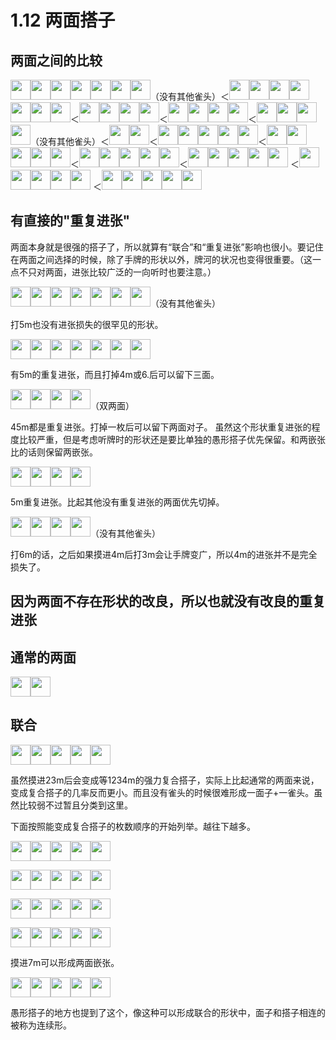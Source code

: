 # 1.12 两面搭子

## 两面之间的比较

<img src='https://raw.githubusercontent.com/matsumatsu233/mahjong-pai-converter/master/sources/mj-tactics/2m.gif' height='32px'><img src='https://raw.githubusercontent.com/matsumatsu233/mahjong-pai-converter/master/sources/mj-tactics/2m.gif' height='32px'><img src='https://raw.githubusercontent.com/matsumatsu233/mahjong-pai-converter/master/sources/mj-tactics/4m.gif' height='32px'><img src='https://raw.githubusercontent.com/matsumatsu233/mahjong-pai-converter/master/sources/mj-tactics/5m.gif' height='32px'><img src='https://raw.githubusercontent.com/matsumatsu233/mahjong-pai-converter/master/sources/mj-tactics/7m.gif' height='32px'><img src='https://raw.githubusercontent.com/matsumatsu233/mahjong-pai-converter/master/sources/mj-tactics/7m.gif' height='32px'><img src='https://raw.githubusercontent.com/matsumatsu233/mahjong-pai-converter/master/sources/mj-tactics/8m.gif' height='32px'>（没有其他雀头）＜<img src='https://raw.githubusercontent.com/matsumatsu233/mahjong-pai-converter/master/sources/mj-tactics/3m.gif' height='32px'><img src='https://raw.githubusercontent.com/matsumatsu233/mahjong-pai-converter/master/sources/mj-tactics/4m.gif' height='32px'><img src='https://raw.githubusercontent.com/matsumatsu233/mahjong-pai-converter/master/sources/mj-tactics/4m.gif' height='32px'><img src='https://raw.githubusercontent.com/matsumatsu233/mahjong-pai-converter/master/sources/mj-tactics/5m.gif' height='32px'><img src='https://raw.githubusercontent.com/matsumatsu233/mahjong-pai-converter/master/sources/mj-tactics/6m.gif' height='32px'><img src='https://raw.githubusercontent.com/matsumatsu233/mahjong-pai-converter/master/sources/mj-tactics/6m.gif' height='32px'><img src='https://raw.githubusercontent.com/matsumatsu233/mahjong-pai-converter/master/sources/mj-tactics/7m.gif' height='32px'>＜<img src='https://raw.githubusercontent.com/matsumatsu233/mahjong-pai-converter/master/sources/mj-tactics/4m.gif' height='32px'><img src='https://raw.githubusercontent.com/matsumatsu233/mahjong-pai-converter/master/sources/mj-tactics/4m.gif' height='32px'><img src='https://raw.githubusercontent.com/matsumatsu233/mahjong-pai-converter/master/sources/mj-tactics/5m.gif' height='32px'><img src='https://raw.githubusercontent.com/matsumatsu233/mahjong-pai-converter/master/sources/mj-tactics/5m.gif' height='32px'>＜<img src='https://raw.githubusercontent.com/matsumatsu233/mahjong-pai-converter/master/sources/mj-tactics/3m.gif' height='32px'><img src='https://raw.githubusercontent.com/matsumatsu233/mahjong-pai-converter/master/sources/mj-tactics/4m.gif' height='32px'><img src='https://raw.githubusercontent.com/matsumatsu233/mahjong-pai-converter/master/sources/mj-tactics/6m.gif' height='32px'><img src='https://raw.githubusercontent.com/matsumatsu233/mahjong-pai-converter/master/sources/mj-tactics/7m.gif' height='32px'>＜<img src='https://raw.githubusercontent.com/matsumatsu233/mahjong-pai-converter/master/sources/mj-tactics/3m.gif' height='32px'><img src='https://raw.githubusercontent.com/matsumatsu233/mahjong-pai-converter/master/sources/mj-tactics/3m.gif' height='32px'><img src='https://raw.githubusercontent.com/matsumatsu233/mahjong-pai-converter/master/sources/mj-tactics/5m.gif' height='32px'><img src='https://raw.githubusercontent.com/matsumatsu233/mahjong-pai-converter/master/sources/mj-tactics/6m.gif' height='32px'>（没有其他雀头）＜<img src='https://raw.githubusercontent.com/matsumatsu233/mahjong-pai-converter/master/sources/mj-tactics/3m.gif' height='32px'><img src='https://raw.githubusercontent.com/matsumatsu233/mahjong-pai-converter/master/sources/mj-tactics/4m.gif' height='32px'>＜<img src='https://raw.githubusercontent.com/matsumatsu233/mahjong-pai-converter/master/sources/mj-tactics/1m.gif' height='32px'><img src='https://raw.githubusercontent.com/matsumatsu233/mahjong-pai-converter/master/sources/mj-tactics/2m.gif' height='32px'><img src='https://raw.githubusercontent.com/matsumatsu233/mahjong-pai-converter/master/sources/mj-tactics/2m.gif' height='32px'><img src='https://raw.githubusercontent.com/matsumatsu233/mahjong-pai-converter/master/sources/mj-tactics/3m.gif' height='32px'><img src='https://raw.githubusercontent.com/matsumatsu233/mahjong-pai-converter/master/sources/mj-tactics/3m.gif' height='32px'>＜<img src='https://raw.githubusercontent.com/matsumatsu233/mahjong-pai-converter/master/sources/mj-tactics/1m.gif' height='32px'><img src='https://raw.githubusercontent.com/matsumatsu233/mahjong-pai-converter/master/sources/mj-tactics/2m.gif' height='32px'><img src='https://raw.githubusercontent.com/matsumatsu233/mahjong-pai-converter/master/sources/mj-tactics/3m.gif' height='32px'><img src='https://raw.githubusercontent.com/matsumatsu233/mahjong-pai-converter/master/sources/mj-tactics/3m.gif' height='32px'><img src='https://raw.githubusercontent.com/matsumatsu233/mahjong-pai-converter/master/sources/mj-tactics/4m.gif' height='32px'>＜<img src='https://raw.githubusercontent.com/matsumatsu233/mahjong-pai-converter/master/sources/mj-tactics/2m.gif' height='32px'><img src='https://raw.githubusercontent.com/matsumatsu233/mahjong-pai-converter/master/sources/mj-tactics/2m.gif' height='32px'><img src='https://raw.githubusercontent.com/matsumatsu233/mahjong-pai-converter/master/sources/mj-tactics/3m.gif' height='32px'><img src='https://raw.githubusercontent.com/matsumatsu233/mahjong-pai-converter/master/sources/mj-tactics/3m.gif' height='32px'><img src='https://raw.githubusercontent.com/matsumatsu233/mahjong-pai-converter/master/sources/mj-tactics/4m.gif' height='32px'>＜<img src='https://raw.githubusercontent.com/matsumatsu233/mahjong-pai-converter/master/sources/mj-tactics/1m.gif' height='32px'><img src='https://raw.githubusercontent.com/matsumatsu233/mahjong-pai-converter/master/sources/mj-tactics/2m.gif' height='32px'><img src='https://raw.githubusercontent.com/matsumatsu233/mahjong-pai-converter/master/sources/mj-tactics/3m.gif' height='32px'><img src='https://raw.githubusercontent.com/matsumatsu233/mahjong-pai-converter/master/sources/mj-tactics/4m.gif' height='32px'><img src='https://raw.githubusercontent.com/matsumatsu233/mahjong-pai-converter/master/sources/mj-tactics/5m.gif' height='32px'>
＜<img src='https://raw.githubusercontent.com/matsumatsu233/mahjong-pai-converter/master/sources/mj-tactics/2m.gif' height='32px'><img src='https://raw.githubusercontent.com/matsumatsu233/mahjong-pai-converter/master/sources/mj-tactics/3m.gif' height='32px'><img src='https://raw.githubusercontent.com/matsumatsu233/mahjong-pai-converter/master/sources/mj-tactics/3m.gif' height='32px'><img src='https://raw.githubusercontent.com/matsumatsu233/mahjong-pai-converter/master/sources/mj-tactics/4m.gif' height='32px'><img src='https://raw.githubusercontent.com/matsumatsu233/mahjong-pai-converter/master/sources/mj-tactics/5m.gif' height='32px'>
＜<img src='https://raw.githubusercontent.com/matsumatsu233/mahjong-pai-converter/master/sources/mj-tactics/2m.gif' height='32px'><img src='https://raw.githubusercontent.com/matsumatsu233/mahjong-pai-converter/master/sources/mj-tactics/3m.gif' height='32px'><img src='https://raw.githubusercontent.com/matsumatsu233/mahjong-pai-converter/master/sources/mj-tactics/4m.gif' height='32px'><img src='https://raw.githubusercontent.com/matsumatsu233/mahjong-pai-converter/master/sources/mj-tactics/5m.gif' height='32px'><img src='https://raw.githubusercontent.com/matsumatsu233/mahjong-pai-converter/master/sources/mj-tactics/6m.gif' height='32px'>

## 有直接的"重复进张"

两面本身就是很强的搭子了，所以就算有“联合”和“重复进张”影响也很小。要记住在两面之间选择的时候，除了手牌的形状以外，牌河的状况也变得很重要。（这一点不只对两面，进张比较广泛的一向听时也要注意。）

<img src='https://raw.githubusercontent.com/matsumatsu233/mahjong-pai-converter/master/sources/mj-tactics/2m.gif' height='32px'><img src='https://raw.githubusercontent.com/matsumatsu233/mahjong-pai-converter/master/sources/mj-tactics/2m.gif' height='32px'><img src='https://raw.githubusercontent.com/matsumatsu233/mahjong-pai-converter/master/sources/mj-tactics/4m.gif' height='32px'><img src='https://raw.githubusercontent.com/matsumatsu233/mahjong-pai-converter/master/sources/mj-tactics/5m.gif' height='32px'><img src='https://raw.githubusercontent.com/matsumatsu233/mahjong-pai-converter/master/sources/mj-tactics/7m.gif' height='32px'><img src='https://raw.githubusercontent.com/matsumatsu233/mahjong-pai-converter/master/sources/mj-tactics/7m.gif' height='32px'><img src='https://raw.githubusercontent.com/matsumatsu233/mahjong-pai-converter/master/sources/mj-tactics/8m.gif' height='32px'>（没有其他雀头）

打5m也没有进张损失的很罕见的形状。

<img src='https://raw.githubusercontent.com/matsumatsu233/mahjong-pai-converter/master/sources/mj-tactics/3m.gif' height='32px'><img src='https://raw.githubusercontent.com/matsumatsu233/mahjong-pai-converter/master/sources/mj-tactics/4m.gif' height='32px'><img src='https://raw.githubusercontent.com/matsumatsu233/mahjong-pai-converter/master/sources/mj-tactics/4m.gif' height='32px'><img src='https://raw.githubusercontent.com/matsumatsu233/mahjong-pai-converter/master/sources/mj-tactics/5m.gif' height='32px'><img src='https://raw.githubusercontent.com/matsumatsu233/mahjong-pai-converter/master/sources/mj-tactics/6m.gif' height='32px'><img src='https://raw.githubusercontent.com/matsumatsu233/mahjong-pai-converter/master/sources/mj-tactics/6m.gif' height='32px'><img src='https://raw.githubusercontent.com/matsumatsu233/mahjong-pai-converter/master/sources/mj-tactics/7m.gif' height='32px'>

有5m的重复进张，而且打掉4m或6.后可以留下三面。

<img src='https://raw.githubusercontent.com/matsumatsu233/mahjong-pai-converter/master/sources/mj-tactics/4m.gif' height='32px'><img src='https://raw.githubusercontent.com/matsumatsu233/mahjong-pai-converter/master/sources/mj-tactics/4m.gif' height='32px'><img src='https://raw.githubusercontent.com/matsumatsu233/mahjong-pai-converter/master/sources/mj-tactics/5m.gif' height='32px'><img src='https://raw.githubusercontent.com/matsumatsu233/mahjong-pai-converter/master/sources/mj-tactics/5m.gif' height='32px'>（双两面）

45m都是重复进张。打掉一枚后可以留下两面对子。
虽然这个形状重复进张的程度比较严重，但是考虑听牌时的形状还是要比单独的愚形搭子优先保留。和两嵌张比的话则保留两嵌张。

<img src='https://raw.githubusercontent.com/matsumatsu233/mahjong-pai-converter/master/sources/mj-tactics/3m.gif' height='32px'><img src='https://raw.githubusercontent.com/matsumatsu233/mahjong-pai-converter/master/sources/mj-tactics/4m.gif' height='32px'><img src='https://raw.githubusercontent.com/matsumatsu233/mahjong-pai-converter/master/sources/mj-tactics/6m.gif' height='32px'><img src='https://raw.githubusercontent.com/matsumatsu233/mahjong-pai-converter/master/sources/mj-tactics/7m.gif' height='32px'>

5m重复进张。比起其他没有重复进张的两面优先切掉。

<img src='https://raw.githubusercontent.com/matsumatsu233/mahjong-pai-converter/master/sources/mj-tactics/3m.gif' height='32px'><img src='https://raw.githubusercontent.com/matsumatsu233/mahjong-pai-converter/master/sources/mj-tactics/3m.gif' height='32px'><img src='https://raw.githubusercontent.com/matsumatsu233/mahjong-pai-converter/master/sources/mj-tactics/5m.gif' height='32px'><img src='https://raw.githubusercontent.com/matsumatsu233/mahjong-pai-converter/master/sources/mj-tactics/6m.gif' height='32px'>（没有其他雀头）

打6m的话，之后如果摸进4m后打3m会让手牌变广，所以4m的进张并不是完全损失了。

## 因为两面不存在形状的改良，所以也就没有改良的重复进张

## 通常的两面

<img src='https://raw.githubusercontent.com/matsumatsu233/mahjong-pai-converter/master/sources/mj-tactics/3m.gif' height='32px'><img src='https://raw.githubusercontent.com/matsumatsu233/mahjong-pai-converter/master/sources/mj-tactics/4m.gif' height='32px'>

## 联合

<img src='https://raw.githubusercontent.com/matsumatsu233/mahjong-pai-converter/master/sources/mj-tactics/1m.gif' height='32px'><img src='https://raw.githubusercontent.com/matsumatsu233/mahjong-pai-converter/master/sources/mj-tactics/2m.gif' height='32px'><img src='https://raw.githubusercontent.com/matsumatsu233/mahjong-pai-converter/master/sources/mj-tactics/2m.gif' height='32px'><img src='https://raw.githubusercontent.com/matsumatsu233/mahjong-pai-converter/master/sources/mj-tactics/3m.gif' height='32px'><img src='https://raw.githubusercontent.com/matsumatsu233/mahjong-pai-converter/master/sources/mj-tactics/3m.gif' height='32px'>

虽然摸进23m后会变成等1234m的强力复合搭子，实际上比起通常的两面来说，变成复合搭子的几率反而更小。而且没有雀头的时候很难形成一面子+一雀头。虽然比较弱不过暂且分类到这里。

下面按照能变成复合搭子的枚数顺序的开始列举。越往下越多。

<img src='https://raw.githubusercontent.com/matsumatsu233/mahjong-pai-converter/master/sources/mj-tactics/1m.gif' height='32px'><img src='https://raw.githubusercontent.com/matsumatsu233/mahjong-pai-converter/master/sources/mj-tactics/2m.gif' height='32px'><img src='https://raw.githubusercontent.com/matsumatsu233/mahjong-pai-converter/master/sources/mj-tactics/3m.gif' height='32px'><img src='https://raw.githubusercontent.com/matsumatsu233/mahjong-pai-converter/master/sources/mj-tactics/3m.gif' height='32px'><img src='https://raw.githubusercontent.com/matsumatsu233/mahjong-pai-converter/master/sources/mj-tactics/4m.gif' height='32px'>

<img src='https://raw.githubusercontent.com/matsumatsu233/mahjong-pai-converter/master/sources/mj-tactics/2m.gif' height='32px'><img src='https://raw.githubusercontent.com/matsumatsu233/mahjong-pai-converter/master/sources/mj-tactics/2m.gif' height='32px'><img src='https://raw.githubusercontent.com/matsumatsu233/mahjong-pai-converter/master/sources/mj-tactics/3m.gif' height='32px'><img src='https://raw.githubusercontent.com/matsumatsu233/mahjong-pai-converter/master/sources/mj-tactics/3m.gif' height='32px'><img src='https://raw.githubusercontent.com/matsumatsu233/mahjong-pai-converter/master/sources/mj-tactics/4m.gif' height='32px'>

<img src='https://raw.githubusercontent.com/matsumatsu233/mahjong-pai-converter/master/sources/mj-tactics/1m.gif' height='32px'><img src='https://raw.githubusercontent.com/matsumatsu233/mahjong-pai-converter/master/sources/mj-tactics/2m.gif' height='32px'><img src='https://raw.githubusercontent.com/matsumatsu233/mahjong-pai-converter/master/sources/mj-tactics/3m.gif' height='32px'><img src='https://raw.githubusercontent.com/matsumatsu233/mahjong-pai-converter/master/sources/mj-tactics/4m.gif' height='32px'><img src='https://raw.githubusercontent.com/matsumatsu233/mahjong-pai-converter/master/sources/mj-tactics/5m.gif' height='32px'>

<img src='https://raw.githubusercontent.com/matsumatsu233/mahjong-pai-converter/master/sources/mj-tactics/2m.gif' height='32px'><img src='https://raw.githubusercontent.com/matsumatsu233/mahjong-pai-converter/master/sources/mj-tactics/3m.gif' height='32px'><img src='https://raw.githubusercontent.com/matsumatsu233/mahjong-pai-converter/master/sources/mj-tactics/3m.gif' height='32px'><img src='https://raw.githubusercontent.com/matsumatsu233/mahjong-pai-converter/master/sources/mj-tactics/4m.gif' height='32px'><img src='https://raw.githubusercontent.com/matsumatsu233/mahjong-pai-converter/master/sources/mj-tactics/5m.gif' height='32px'>

摸进7m可以形成两面嵌张。

<img src='https://raw.githubusercontent.com/matsumatsu233/mahjong-pai-converter/master/sources/mj-tactics/2m.gif' height='32px'><img src='https://raw.githubusercontent.com/matsumatsu233/mahjong-pai-converter/master/sources/mj-tactics/3m.gif' height='32px'><img src='https://raw.githubusercontent.com/matsumatsu233/mahjong-pai-converter/master/sources/mj-tactics/4m.gif' height='32px'><img src='https://raw.githubusercontent.com/matsumatsu233/mahjong-pai-converter/master/sources/mj-tactics/5m.gif' height='32px'><img src='https://raw.githubusercontent.com/matsumatsu233/mahjong-pai-converter/master/sources/mj-tactics/6m.gif' height='32px'>

愚形搭子的地方也提到了这个，像这种可以形成联合的形状中，面子和搭子相连的被称为连续形。


